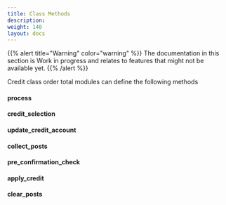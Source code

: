 ```yaml
---
title: Class Methods
description: 
weight: 140
layout: docs
---
```


{{% alert title="Warning" color="warning" %}}
The documentation in this section is Work in progress and relates to features that might not be available yet.
{{% /alert %}}


Credit class order total modules can define the following methods

#### process 

#### credit_selection

#### update_credit_account

#### collect_posts

#### pre_confirmation_check

#### apply_credit

#### clear_posts
